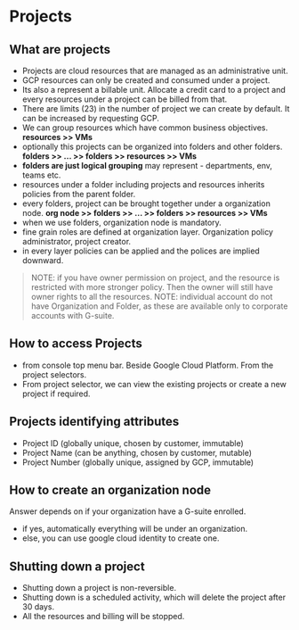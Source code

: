 # Projects

## What are projects

- Projects are cloud resources that are managed as an administrative unit.
- GCP resources can only be created and consumed under a project.
- Its also a represent a billable unit. Allocate a credit card to a project and every resources under a project can be billed from that.
- There are limits (23) in the number of project we can create by default. It can be increased by requesting GCP.
- We can group resources which have common business objectives. **resources >> VMs**
- optionally this projects can be organized into folders and other folders. **folders >> ... >> folders >> resources >> VMs**
- **folders are just logical grouping** may represent - departments, env, teams etc.
- resources under a folder including projects and resources inherits policies from the parent folder.
- every folders, project can be brought together under a organization node. **org node >> folders >> ... >> folders >> resources >> VMs**
- when we use folders, organization node is mandatory.
- fine grain roles are defined at organization layer. Organization policy administrator, project creator.
- in every layer policies can be applied and the polices are implied downward.

> NOTE: if you have owner permission on project, and the resource is restricted with more stronger policy. Then the owner will still have owner rights to all the resources.
> NOTE: individual account do not have Organization and Folder, as these are available only to corporate accounts with G-suite.

## How to access Projects

- from console top menu bar. Beside Google Cloud Platform. From the project selectors.
- From project selector, we can view the existing projects or create a new project if required.

## Projects identifying attributes

- Project ID (globally unique, chosen by customer, immutable)
- Project Name (can be anything, chosen by customer, mutable)
- Project Number (globally unique, assigned by GCP, immutable)

## How to create an organization node

Answer depends on if your organization have a G-suite enrolled.

- if yes, automatically everything will be under an organization.
- else, you can use google cloud identity to create one.

## Shutting down a project

- Shutting down a project is non-reversible.
- Shutting down is a scheduled activity, which will delete the project after 30 days.
- All the resources and billing will be stopped.
